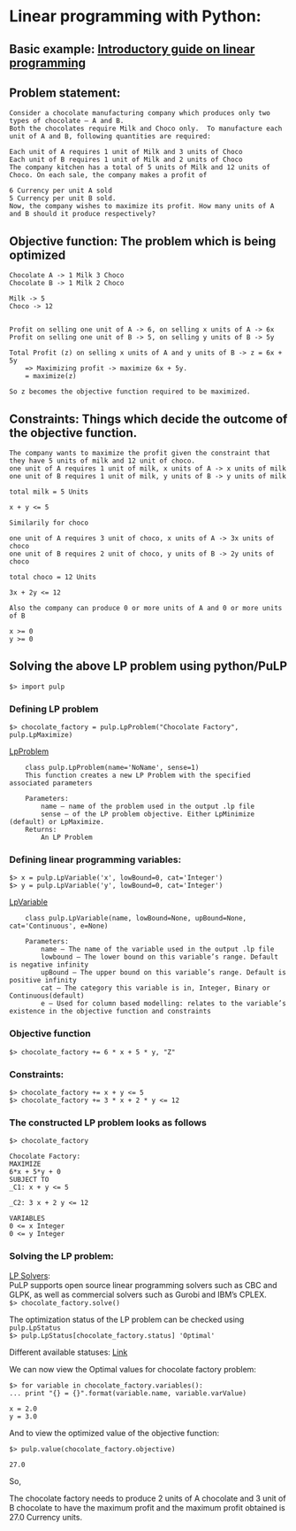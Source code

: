 # Linear programming with Python:
## Basic example: [Introductory guide on linear programming](https://www.analyticsvidhya.com/blog/2017/02/lintroductory-guide-on-linear-programming-explained-in-simple-english/)

## Problem statement: 
	Consider a chocolate manufacturing company which produces only two types of chocolate – A and B.  
	Both the chocolates require Milk and Choco only.  To manufacture each unit of A and B, following quantities are required:

	Each unit of A requires 1 unit of Milk and 3 units of Choco
	Each unit of B requires 1 unit of Milk and 2 units of Choco
	The company kitchen has a total of 5 units of Milk and 12 units of Choco. On each sale, the company makes a profit of

	6 Currency per unit A sold
	5 Currency per unit B sold.
	Now, the company wishes to maximize its profit. How many units of A and B should it produce respectively?


## Objective function: The problem which is being optimized

	Chocolate A -> 1 Milk 3 Choco
	Chocolate B -> 1 Milk 2 Choco

	Milk -> 5
	Choco -> 12


	Profit on selling one unit of A -> 6, on selling x units of A -> 6x
	Profit on selling one unit of B -> 5, on selling y units of B -> 5y

	Total Profit (z) on selling x units of A and y units of B -> z = 6x + 5y
		=> Maximizing profit -> maximize 6x + 5y.
		= maximize(z)

	So z becomes the objective function required to be maximized.

## Constraints: Things which decide the outcome of the objective function.

	The company wants to maximize the profit given the constraint that they have 5 units of milk and 12 unit of choco.
	one unit of A requires 1 unit of milk, x units of A -> x units of milk
	one unit of B requires 1 unit of milk, y units of B -> y units of milk

	total milk = 5 Units

	x + y <= 5

	Similarily for choco

	one unit of A requires 3 unit of choco, x units of A -> 3x units of choco
	one unit of B requires 2 unit of choco, y units of B -> 2y units of choco

	total choco = 12 Units

	3x + 2y <= 12

	Also the company can produce 0 or more units of A and 0 or more units of B

	x >= 0
	y >= 0

## Solving the above LP problem using python/PuLP

`$> import pulp`

### Defining LP problem

`$> chocolate_factory = pulp.LpProblem("Chocolate Factory", pulp.LpMaximize)`

[LpProblem](https://www.coin-or.org/PuLP/pulp.html#pulp.LpProblem)

		class pulp.LpProblem(name='NoName', sense=1)
		This function creates a new LP Problem with the specified associated parameters

		Parameters:	
			name – name of the problem used in the output .lp file
			sense – of the LP problem objective. Either LpMinimize (default) or LpMaximize.
		Returns:	
			An LP Problem

### Defining linear programming variables:

`$> x = pulp.LpVariable('x', lowBound=0, cat='Integer')`  
`$> y = pulp.LpVariable('y', lowBound=0, cat='Integer')`

[LpVariable](https://www.coin-or.org/PuLP/pulp.html#pulp.LpVariable)

		class pulp.LpVariable(name, lowBound=None, upBound=None, cat='Continuous', e=None)

		Parameters:	
			name – The name of the variable used in the output .lp file
			lowbound – The lower bound on this variable’s range. Default is negative infinity
			upBound – The upper bound on this variable’s range. Default is positive infinity
			cat – The category this variable is in, Integer, Binary or Continuous(default)
			e – Used for column based modelling: relates to the variable’s existence in the objective function and constraints

### Objective function

`$> chocolate_factory += 6 * x + 5 * y, "Z"`

### Constraints:

`$> chocolate_factory += x + y <= 5`  
`$> chocolate_factory += 3 * x + 2 * y <= 12`

### The constructed LP problem looks as follows

`$> chocolate_factory`

	Chocolate Factory:
	MAXIMIZE
	6*x + 5*y + 0
	SUBJECT TO
	_C1: x + y <= 5

	_C2: 3 x + 2 y <= 12

	VARIABLES
	0 <= x Integer
	0 <= y Integer

### Solving the LP problem:
[LP Solvers](https://www.coin-or.org/PuLP/solvers.html):  
	PuLP supports open source linear programming solvers such as CBC and GLPK, as well as commercial solvers such as Gurobi and IBM’s CPLEX.  
`$> chocolate_factory.solve()`

The optimization status of the LP problem can be checked using `pulp.LpStatus`  
`$> pulp.LpStatus[chocolate_factory.status]
'Optimal'`

Different available statuses: [Link](https://www.coin-or.org/PuLP/constants.html)

We can now view the Optimal values for chocolate factory problem:

`$> for variable in chocolate_factory.variables():`  
`... print "{} = {}".format(variable.name, variable.varValue)`

	x = 2.0
	y = 3.0

And to view the optimized value of the objective function:

`$> pulp.value(chocolate_factory.objective)`

	27.0

So,

The chocolate factory needs to produce 2 units of A chocolate and 3 unit of B chocolate to have the maximum profit and the maximum profit obtained is 27.0 Currency units.









